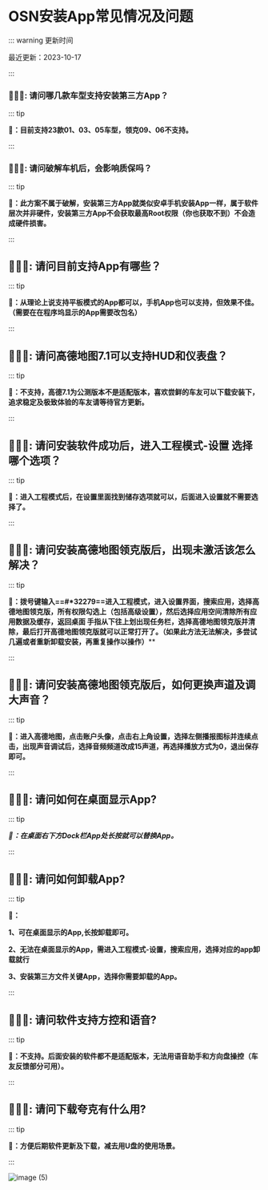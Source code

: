 # **OSN安装App常见情况及问题**

::: warning 更新时间

最近更新：2023-10-17

:::



### **🙋🏻‍♀️: 请问哪几款车型支持安装第三方App？**

::: tip 

**💬：目前支持23款01、03、05车型，领克09、06不支持。**

:::



### **🙋🏻‍♀️**: 请问破解车机后，会影响质保吗？

::: tip 

💬**：此方案不属于破解，安装第三方App就类似安卓手机安装App一样，属于软件层次并非硬件，安装第三方App不会获取最高Root权限（你也获取不到）不会造成硬件损害。**

:::



## **🙋🏻‍♀️**: 请问目前支持App有哪些？

::: tip 

💬**：从理论上说支持平板模式的App都可以，手机App也可以支持，但效果不佳。（需要在在程序坞显示的App需要改包名）**

::: 



## **🙋🏻‍♀️**: 请问高德地图7.1可以支持HUD和仪表盘？

::: tip 

💬**：不支持，高德7.1为公测版本不是适配版本，喜欢尝鲜的车友可以下载安装下，追求稳定及极致体验的车友请等待官方更新。**

::: 


## **🙋🏻‍♀️**: 请问安装软件成功后，进入工程模式-设置 选择哪个选项？

::: tip 

💬**：进入工程模式后，在设置里面找到储存选项就可以，后面进入设置就不需要选择了。**

::: 



## **🙋🏻‍♀️**: 请问安装高德地图领克版后，出现未激活该怎么解决？

::: tip 

**💬：**拨号键输入**==#\*32279==进入工程模式，进入设置界面，搜索应用，选择高德地图领克版，所有权限勾选上（包括高级设置），然后选择应用空间清除所有应用数据及缓存，返回桌面 手指从下往上划出现任务栏，选择高德地图领克版并清除，最后打开高德地图领克版就可以正常打开了。（如果此方法无法解决，多尝试几遍或者重新卸载安装，再重复操作以操作）****

::: 



## **🙋🏻‍♀️**: 请问安装高德地图领克版后，如何更换声道及调大声音？

::: tip 

💬**：进入高德地图，点击账户头像，点击右上角设置，选择左侧播报图标并连续点击，出现声音调试后，选择音频频道改成15声道，再选择播放方式为0，退出保存即可。**

::: 



## **🙋🏻‍♀️**: 请问如何在桌面显示App?

::: tip 

***💬：在桌面右下方Dock栏App处长按就可以替换App。***

::: 



## **🙋🏻‍♀️**: 请问如何卸载App?

::: tip 

**💬：**

**1、可在桌面显示的App,长按卸载即可。**

**2、无法在桌面显示的App，需进入工程模式-设置，搜索应用，选择对应的app卸载就行**

**3、安装第三方文件关键App，选择你需要卸载的App。**

::: 



## **🙋🏻‍♀️**: 请问软件支持方控和语音?

::: tip 

**💬：不支持。后面安装的软件都不是适配版本，无法用语音助手和方向盘操控（车友反馈部分可用）。**

::: 



## **🙋🏻‍♀️**: 请问下载夸克有什么用?

::: tip 

**💬：方便后期软件更新及下载，减去用U盘的使用场景。**

:::  


![image (5)](https://s2.loli.net/2023/10/17/mqnMUrb5xyI1cze.png)